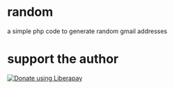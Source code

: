# random
a simple php code to generate random gmail addresses
# support the author
<noscript><a href="https://liberapay.com/nazukPraveen/donate"><img alt="Donate using Liberapay" src="https://liberapay.com/assets/widgets/donate.svg"></a></noscript>

